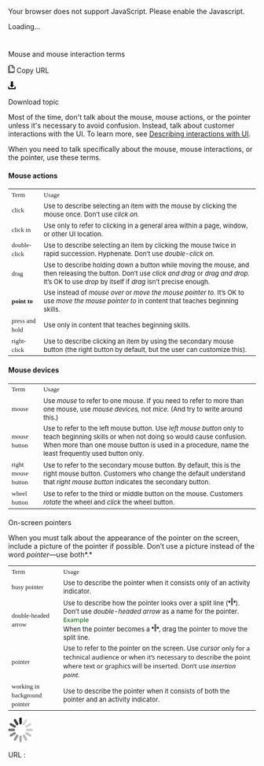 Your browser does not support JavaScript. Please enable the Javascript.

Loading...

# 

Mouse and mouse interaction terms

![Copy URL](mouse-mouse-interaction-terms_files/Copy.png)
Copy URL

![Download](mouse-mouse-interaction-terms_files/Download.png)

Download topic

Most
of the time, don't talk about the mouse, mouse actions, or the pointer
unless it's necessary to avoid confusion. Instead, talk about
customer interactions with the UI. To learn more, see [Describing interactions with UI](https://worldready.cloudapp.net/Styleguide/Read?id=2700&topicid=26472).

When you need to talk specifically about the mouse, mouse interactions, or the pointer, use these terms.

#### Mouse actions

<table>
<tbody>
<tr class="odd">
<td><span style="font-family:Segoe UI Semibold;font-size:small;">Term</span></td>
<td><span style="font-family:Segoe UI Semibold;font-size:small;">Usage</span></td>
</tr>
<tr class="even">
<td><div>
<span style="font-family:Segoe UI Semibold;font-size:small;">click</span>
</div></td>
<td><div>
<span style="font-size:small;">Use to describe selecting an item with the mouse by clicking the mouse once. Don’t use </span><em><span style="font-size:small;">click on.</span></em>
</div></td>
</tr>
<tr class="odd">
<td><div>
<span style="font-family:Segoe UI Semibold;font-size:small;">click in</span>
</div></td>
<td><div>
<span style="font-size:small;">Use only to refer to clicking in a general area within a page, window, or other UI location.</span>
</div></td>
</tr>
<tr class="even">
<td><div>
<div>
<span style="font-family:Segoe UI Semibold;font-size:small;">double-click</span>
</div>
</div></td>
<td><div>
<div>
<span style="font-size:small;">Use to describe selecting an item by clicking the mouse twice in rapid succession. Hyphenate. Don’t use </span><em><span style="font-size:small;">double-click on. </span></em>
</div>
</div></td>
</tr>
<tr class="odd">
<td><div>
<span style="font-family:Segoe UI Semibold;font-size:small;">drag</span>
</div></td>
<td><div>
<span style="font-size:small;">Use to describe holding down a button while moving the mouse, and then releasing the button. Don’t use </span><em><span style="font-size:small;">click and drag</span></em><span style="font-size:small;"> or </span><em><span style="font-size:small;">drag and drop. </span></em><span style="font-size:small;">It’s OK to use </span><em><span style="font-size:small;">drop </span></em><span style="font-size:small;">by itself if </span><em><span style="font-size:small;">drag </span></em><span style="font-size:small;">isn’t precise enough.</span>
</div></td>
</tr>
<tr class="even">
<td><div>
<strong><span style="font-family:Segoe UI Semibold;font-size:small;">point to</span></strong>
</div></td>
<td><div>
<span style="font-size:small;">Use instead of <em>mouse over</em> or </span><em><span style="font-size:small;">move the mouse pointer to. </span></em><span style="font-size:small;">It’s OK to use </span><em><span style="font-size:small;">move the mouse pointer to </span></em><span style="font-size:small;">in content that teaches beginning skills. </span>
</div></td>
</tr>
<tr class="odd">
<td><div>
<span style="font-family:Segoe UI Semibold;font-size:small;">press and hold</span>
</div></td>
<td><div>
<span style="font-size:small;">Use only in content that teaches beginning skills. </span>
</div></td>
</tr>
<tr class="even">
<td><div>
<span style="font-family:Segoe UI Semibold;font-size:small;">right-click</span>
</div></td>
<td><div>
<span style="font-size:small;">Use to describe clicking an item by using the secondary mouse button (the right button by default, but the user can customize this). </span>
</div></td>
</tr>
</tbody>
</table>

#### 

#### Mouse devices

<table>
<tbody>
<tr class="odd">
<td><span style="font-family:Segoe UI Semibold;font-size:small;">Term</span></td>
<td><span style="font-family:Segoe UI Semibold;font-size:small;">Usage</span></td>
</tr>
<tr class="even">
<td><div>
<div>
<span style="font-family:Segoe UI Semibold;font-size:small;">mouse</span>
</div>
</div></td>
<td><div>
<div>
<span style="font-size:small;">Use </span><em><span style="font-size:small;">mouse</span></em><span style="font-size:small;"> to refer to one mouse. If you need to refer to more than one mouse, use </span><em><span style="font-size:small;">mouse devices, </span></em><span style="font-size:small;">not </span><em><span style="font-size:small;">mice. </span></em><span style="font-size:small;">(And try to write around this.)</span>
</div>
</div></td>
</tr>
<tr class="odd">
<td><div>
<span style="font-family:Segoe UI Semibold;font-size:small;">mouse button</span>
</div></td>
<td><div>
<span style="font-size:small;">Use to refer to the left mouse button. Use </span><em><span style="font-size:small;">left mouse button</span></em><span style="font-size:small;"> only to teach beginning skills or when not doing so would cause confusion. When more than one mouse button is used in a procedure, name the least frequently used button only. </span>
</div></td>
</tr>
<tr class="even">
<td><div>
<span style="font-family:Segoe UI Semibold;font-size:small;">right mouse button</span>
</div></td>
<td><div>
<span style="font-size:small;">Use to refer to the secondary mouse button. By default, this is the right mouse button. Customers who change the default understand that </span><em><span style="font-size:small;">right mouse button</span></em><span style="font-size:small;"> indicates the secondary button. </span>
</div></td>
</tr>
<tr class="odd">
<td><div>
<span style="font-family:Segoe UI Semibold;font-size:small;">wheel button</span>
</div></td>
<td><div>
<span style="font-size:small;">Use to refer to the third or middle button on the mouse. Customers </span><em><span style="font-size:small;">rotate</span></em><span style="font-size:small;"> the wheel and </span><em><span style="font-size:small;">click</span></em><span style="font-size:small;"> the wheel button.</span>
</div></td>
</tr>
</tbody>
</table>

#### 
On-screen pointers

When you
must talk about the appearance of the pointer on the screen, include
a picture of the pointer if possible. Don’t use a picture instead
of the word *pointer*—use both*.*

<table>
<tbody>
<tr class="odd">
<td><span style="font-family:Segoe UI Semibold;font-size:small;">Term</span></td>
<td><span style="font-family:Segoe UI Semibold;font-size:small;">Usage</span></td>
</tr>
<tr class="even">
<td><div>
<span style="font-family:Segoe UI Semibold;font-size:small;">busy pointer</span>
</div></td>
<td><div>
<span style="font-size:small;">Use to describe the pointer when it consists only of an activity indicator. </span>
</div></td>
</tr>
<tr class="odd">
<td><div>
<span style="font-family:Segoe UI Semibold;font-size:small;">double-headed arrow </span>
</div></td>
<td><div>
<span style="font-size:small;">Use to describe how the pointer looks over a split line (</span><img src="mouse-mouse-interaction-terms_files/1502439723.png" /><span style="font-size:small;">). Don’t use </span><em><span style="font-size:small;">double-headed arrow </span></em><span style="font-size:small;">as a name for the pointer.<br />
</span><span style="color:#006600;font-family:Segoe UI;font-size:small;">Example</span> <span style="color:#000000;font-size:small;"><br />
</span><span style="font-size:small;">When the pointer becomes a </span><img src="mouse-mouse-interaction-terms_files/270050385.png" /><span style="font-size:small;">, drag the pointer to move the split line.</span>
</div></td>
</tr>
<tr class="even">
<td><div>
<span style="font-family:Segoe UI Semibold;font-size:small;">pointer</span>
</div></td>
<td><div>
<span style="font-size:small;">Use to refer to the pointer on the screen. Use </span><em><span style="font-size:small;">cursor</span></em> <span style="font-size:small;font-family:&#39;Segoe UI&#39;;">only for a technical audience</span><span style="font-family:&#39;Segoe UI&#39;;font-size:small;"> or when it’s necessary to describe the point where text or graphics will be inserted. Don’t use <em>insertion point.</em></span>
</div></td>
</tr>
<tr class="odd">
<td><div>
<span style="font-family:Segoe UI Semibold;font-size:small;">working in background pointer</span>
</div></td>
<td><div>
<span style="font-size:small;">Use to describe the pointer when it consists of both the pointer and an activity indicator.</span>
</div></td>
</tr>
</tbody>
</table>

![In progress](mouse-mouse-interaction-terms_files/activity-large.gif)

URL :
